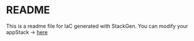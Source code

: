 # README
This is a readme file for IaC generated with StackGen.
You can modify your appStack -> [here](http://main.dev.stackgen.com/appstacks/25be005d-5c47-4662-9028-9fbcd713ca40)

